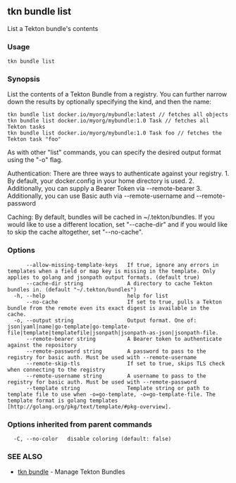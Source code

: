 ## tkn bundle list

List a Tekton bundle's contents

### Usage

```
tkn bundle list
```

### Synopsis

List the contents of a Tekton Bundle from a registry. You can further narrow down the results by 
optionally specifying the kind, and then the name:

	tkn bundle list docker.io/myorg/mybundle:latest // fetches all objects
	tkn bundle list docker.io/myorg/mybundle:1.0 Task // fetches all Tekton tasks
	tkn bundle list docker.io/myorg/mybundle:1.0 Task foo // fetches the Tekton task "foo"

As with other "list" commands, you can specify the desired output format using the "-o" flag.

Authentication:
	There are three ways to authenticate against your registry.
	1. By default, your docker.config in your home directory is used.
	2. Additionally, you can supply a Bearer Token via --remote-bearer
	3. Additionally, you can use Basic auth via --remote-username and --remote-password

Caching:
    By default, bundles will be cached in ~/.tekton/bundles. If you would like to use a different location, set 
"--cache-dir" and if you would like to skip the cache altogether, set "--no-cache".


### Options

```
      --allow-missing-template-keys   If true, ignore any errors in templates when a field or map key is missing in the template. Only applies to golang and jsonpath output formats. (default true)
      --cache-dir string              A directory to cache Tekton bundles in. (default "~/.tekton/bundles")
  -h, --help                          help for list
      --no-cache                      If set to true, pulls a Tekton bundle from the remote even its exact digest is available in the cache.
  -o, --output string                 Output format. One of: json|yaml|name|go-template|go-template-file|template|templatefile|jsonpath|jsonpath-as-json|jsonpath-file.
      --remote-bearer string          A Bearer token to authenticate against the repository
      --remote-password string        A password to pass to the registry for basic auth. Must be used with --remote-username
      --remote-skip-tls               If set to true, skips TLS check when connecting to the registry
      --remote-username string        A username to pass to the registry for basic auth. Must be used with --remote-password
      --template string               Template string or path to template file to use when -o=go-template, -o=go-template-file. The template format is golang templates [http://golang.org/pkg/text/template/#pkg-overview].
```

### Options inherited from parent commands

```
  -C, --no-color   disable coloring (default: false)
```

### SEE ALSO

* [tkn bundle](tkn_bundle.md)	 - Manage Tekton Bundles

